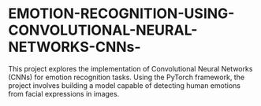 # EMOTION-RECOGNITION-USING-CONVOLUTIONAL-NEURAL-NETWORKS-CNNs-
This project explores the implementation of Convolutional Neural Networks (CNNs) for emotion recognition tasks. Using the PyTorch framework, the project involves building a model capable of detecting human emotions from facial expressions in images.

